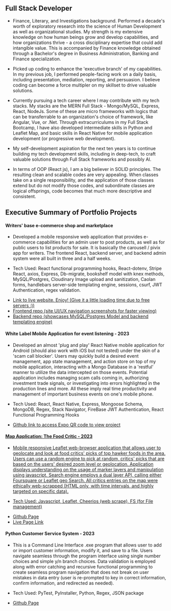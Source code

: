 <h2>Full Stack Developer</h2>
<ul>
  <li>
    Finance, Literary, and Investigations background. Performed a decade's worth of exploratory research into the science of Human Development as well as organizational studies. My strength is my extensive knowledge on how human beings grow and develop capabilities, and how organizations thrive - a cross disciplinary expertise that could add intangible value. This is accompanied by Finance knowledge obtained through a Bachelor's degree in Business Administration, Banking and Finance specialization.
  </li>
  <p></p>
  <li>
    Picked up coding to enhance the 'executive branch' of my capabilities. In my previous job, I performed people-facing work on a daily basis, including presentation, mediation, reporting, and persuasion. I believe coding can become a force multipler on my skillset to drive valuable solutions.
  </li>
  <p></p>
  <li>
    Currently pursuing a tech career where I may contribute with my tech stacks. My stacks are the MERN Full Stack - Mongo/MySQL, Express, React, NodeJs. Some of these are micro frameworks with logics that can be transferrable to an organization's choice of framework, like Angular, Vue, or .Net. Through extracurriculums in my Full Stack Bootcamp, I have also developed intermediate skills in Python and Leaflet Map, and basic skills in React Native for mobile application development (or progressive web development).
  </li>
  <p></p>
  <li>
    My self-development aspiration for the next ten years is to continue building my tech development skills, including in deep-tech, to craft valuable solutions through Full Stack frameworks and possibly AI.
  </li>
  <p></p>
    <li>
    In terms of OOP (React js), I am a big believer in SOLID principles. The resulting clean and scalable codes are very appealing. When classes take on a single responsibility, and the application of those classes extend but do not modify those codes, and subordinate classes are logical offsprings, code becomes that much more descriptive and consistent.
  </li>
  <p></p>
</ul>
<h2> Executive Summary of Portfolio Projects </h2>
<h4> Writers' base e-commerce shop and marketplace </h4>

<ul>
  <li>
Developed a mobile responsive web application that provides e-commerce capabilities for an admin user to post products, as well as for public users to list products for sale. It is basically the carousell / pivix app for writers. The frontend React, backend server, and backend admin system were all built in three and a half weeks.
  </li>
<p></p>
  <li>
  Tech Used: React functional programming hooks, React-dotenv, Stripe React, axios, Express, Db-migrate, bookshelf model with knex methods, MySQL/Postgres, Cloudinary Image upload and sanitization, Caolan forms, handlebars server-side templating engine, sessions, csurf, JWT Authentication, regex validation.
  </li>
<p></p>
  <li>
    <a href="https://singular-jalebi-389fbc.netlify.app/#/"> Link to live website. Enjoy! (Give it a little loading time due to free servers :)) </a>
  </li>
  <li>
    <a href="https://github.com/Kern000/proj3-frontend"> Frontend repo (site UI/UX navigation screenshots for faster viewing) </a>
  </li>
  <li>
  <a href="https://github.com/Kern000/project-three-backend"> Backend repo (showcases MySQL/Postgres Model and backend templating engine) </a>
  </li>
</ul>
<h4> White Label Mobile Application for event listening - 2023 </h4>

<ul>
  <li>
Developed an almost 'plug and play' React Native mobile application for Android (should also work with iOS but not tested) under the skin of a 'scam call blocker'. Users may quickly build a desired event management, app state management, and action store on top of my mobile application, interacting with a Mongo Database in a 'restful' manner to utilize the data intercepted on those events. Potential application includes managing scam calls coming in, authorizing investment trade signals, or investigating into errors highlighted in the production lines and more. All these imply real time productivity and management of important business events on one's mobile phone.
  </li>
<p></p>
  <li>
  Tech Used: React, React Native, Express, Mongoose Schema, MongoDB, Regex, Stack Navigator, FireBase JWT Authentication, React Functional Programming Hooks
  </li>
<p></p>
  <li>
<a href="https://github.com/Kern000/projectTwoFrontEnd-ReactNative/blob/master/README.md" target="_blank"/> Github link to access Expo QR code to view project
  </li>
</ul>
<p></p>

<h4> Map Application: The Food Critic - 2023 </h4>
<ul>
  <li>
  Mobile responsive Leaflet web-browser application that allows user to geolocate and look at food critics' picks of top hawker foods in the area. Users can use a random engine to pick at random, critics' picks that are based on the users' desired zoom level or geolocation. Application displays understanding on the usage of marker layers and manipulation using javascript. Search engine employs a dual layer API, calling either Foursquare or Leaflet geo Search. All critics entries on the map were ethically web-scrapped (HTML only, with time intervals, and highly targeted on specific data).
</li>
<p></p>
  <li>
  Tech Used: Javascript, Leaflet, Cheerios (web scrape), FS (for File management)
</li>
<p></p>
  <li>
  <a href="https://github.com/Kern000/project-one" target="_blank"> Github Page </a>
</li>
  <li>
  <a href="https://kern000.github.io/" target="_blank"> Live Page Link </a>
</li>
<p></p>
</ul>

<h4> Python Customer Service System - 2023</h4>
<ul>
  <li>
  This is a Command Line Interface .exe program that allows user to add or import customer information, modify it, and save to a file. Users navigate seamless through the program interface using single number choices and simple y/n branch choices. Data validation is employed along with error catching and recursive functional programming to create seamless program navigation that does not break on user mistakes in data entry (user is re-prompted to key in correct information, confirm information, and redirected as needed).  
</li>
<p></p>
  <li>
  Tech Used: PyTest, PyInstaller, Python, Regex, JSON package
</li>
<p></p>
  <li>
    <a href="https://github.com/Kern000/mini-python-customer-service-options" target="_blank"> Github Page </a>
</li>
</ul>

